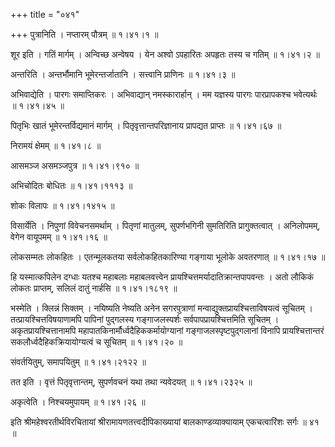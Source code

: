+++
title = "०४१"

+++
पुत्रानिति । नप्तारम् पौत्रम्  ॥  १।४१।१ ॥   

  

शूर इति । गतिं मार्गम् । अन्विच्छ अन्वेषय । येन अश्वो ऽपहारितः अपहृतः तस्य च गतिम्  ॥  १।४१।२ ॥   

  

अन्तरिति । अन्तर्भौमानि भूमेरन्तर्जातानि । सत्त्वानि प्राणिनः  ॥  १।४१।३ ॥   

  

अभिवाद्येति । पारगः समाप्तिकरः । अभिवाद्यान् नमस्कारार्हान् । मम यज्ञस्य पारगः पारप्रापकश्च भवेत्यर्थः  ॥  १।४१।४५ ॥   

  

पितृभिः खातं भूमेरन्तर्विद्यमानं मार्गम् । पितृवृत्तान्तपरिज्ञानाय प्रापद्यत प्राप्तः  ॥  १।४१।६७ ॥   

  

निरामयं क्षेमम्  ॥  १।४१।८ ॥   

  

आसमञ्ज असमञ्जपुत्र  ॥  १।४१।९१० ॥   

  

अभिचोदितः बोधितः  ॥  १।४१।१११३ ॥   

  

शोकः विलापः  ॥  १।४१।१४१५ ॥   

  

विसार्येति । निपुणां विवेचनसमर्थाम् । पितृणां मातुलम्, सुपर्णभगिनी सुमतिरिति प्रागुक्तत्वात् । अनिलोपमम्, वेगेन वायूपमम्  ॥  १।४१।१६ ॥   

  

लोकसम्मतः लोकहितः । एतन्मूलकतया सर्वलोकहितकारिण्या गङ्गाया भूलोके अवतरणात्  ॥  १।४१।१७ ॥   

  

हि यस्मात्कपिलेन दग्धाः यतश्च महाबलाः महाबलवत्त्वेन प्रायश्चित्तमर्यादातिक्रान्तपापवन्तः । अतो लौकिकं लोकतः प्राप्तम्, सलिलं दातुं नार्हसि  ॥  १।४१।१८१९ ॥   

  

भस्मेति । क्लिन्नं सिक्तम् । नयिष्यति नेष्यति अनेन सगरपुत्राणां मन्वाद्युक्तप्रायश्चित्ताविषयत्वं सूचितम् । तत्प्रायश्चित्तविषयाणामपि पापिनां पुद्गलस्य गङ्गाजलस्पर्शः सर्वपापप्रायश्चित्तमिति सूचितम् । अकृतप्रायश्चित्तानामपि महापातकिनार्मौर्ध्वदैहिककर्मायोग्यानां गङ्गाजलस्पृष्टपुद्गलानां विनापि प्रायश्चित्तान्तरं सकलौर्ध्वदैहिकक्रियायोग्यत्वं च सूचितम्  ॥  १।४१।२० ॥   

  

संवर्तयितुम्, समापयितुम्  ॥  १।४१।२१२२ ॥   

  

तत इति । वृत्तं पितृवृत्तान्तम्, सुपर्णवचनं यथा तथा न्यवेदयत्  ॥  १।४१।२३२५ ॥   

  

अकृत्वेति । निश्चयमुपायम्  ॥  १।४१।२६ ॥   

  

इति श्रीमहेश्वरतीर्थविरचितायां श्रीरामायणतत्त्वदीपिकाख्यायां बालकाण्डव्याक्यायाम् एकचत्वारिंशः सर्गः  ॥  ४१  ॥   

  

  

